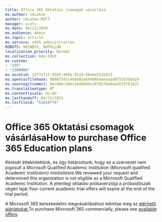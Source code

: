 ```yaml
---
title: Office 365 Oktatási csomagok vásárlása
ms.author: cmcatee
author: cmcatee-MSFT
manager: scotv
ms.date: 04/21/2020
ms.audience: Admin
ms.topic: article
ms.service: o365-administration
ROBOTS: NOINDEX, NOFOLLOW
localization_priority: Normal
ms.collection: Adm_O365
ms.custom:
- "335"
- "1500009"
ms.assetid: 22f7af2f-85b5-405b-9116-50abe531b023
ms.openlocfilehash: 0808f542c460e83ab940954eeaaad8f5167b9a29
ms.sourcegitcommit: 8bc60ec34bc1e40685e3976576e04a2623f63a7c
ms.translationtype: MT
ms.contentlocale: hu-HU
ms.lasthandoff: 04/15/2021
ms.locfileid: "51810774"
---
```

# <a name="how-to-purchase-office-365-education-plans"></a><span data-ttu-id="80fb4-102">Office 365 Oktatási csomagok vásárlása</span><span class="sxs-lookup"><span data-stu-id="80fb4-102">How to purchase Office 365 Education plans</span></span>

<span data-ttu-id="80fb4-103">Kérését áttekintettünk, és úgy határoztunk, hogy ez a szervezet nem jogosult a Microsoft Qualified Academic Institution (Microsoft qualified Academic Institution) minősítésre.</span><span class="sxs-lookup"><span data-stu-id="80fb4-103">We reviewed your request and determined this organization is not eligible as a Microsoft Qualified Academic Institution.</span></span> <span data-ttu-id="80fb4-104">A jelenlegi oktatási próbaverziója a próbaidőszak végén lejár.</span><span class="sxs-lookup"><span data-stu-id="80fb4-104">Your current academic trial offers will expire at the end of the trial period.</span></span>
  
<span data-ttu-id="80fb4-105">A Microsoft 365 kereskedelmi megvásárlásához tekintse meg az [elérhető ajánlatokat.](https://go.microsoft.com/fwlink/p/?linkid=868433)</span><span class="sxs-lookup"><span data-stu-id="80fb4-105">To purchase Microsoft 365 commercially, please see [available offers](https://go.microsoft.com/fwlink/p/?linkid=868433).</span></span>  